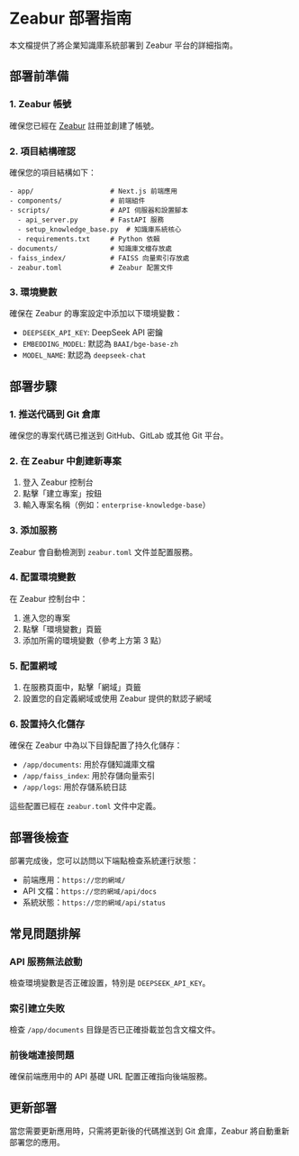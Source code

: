 # Zeabur 部署指南

本文檔提供了將企業知識庫系統部署到 Zeabur 平台的詳細指南。

## 部署前準備

### 1. Zeabur 帳號

確保您已經在 [Zeabur](https://zeabur.com) 註冊並創建了帳號。

### 2. 項目結構確認

確保您的項目結構如下：

```
- app/                   # Next.js 前端應用
- components/            # 前端組件
- scripts/               # API 伺服器和設置腳本
  - api_server.py        # FastAPI 服務
  - setup_knowledge_base.py  # 知識庫系統核心
  - requirements.txt     # Python 依賴
- documents/             # 知識庫文檔存放處
- faiss_index/           # FAISS 向量索引存放處
- zeabur.toml            # Zeabur 配置文件
```

### 3. 環境變數

確保在 Zeabur 的專案設定中添加以下環境變數：

- `DEEPSEEK_API_KEY`: DeepSeek API 密鑰
- `EMBEDDING_MODEL`: 默認為 `BAAI/bge-base-zh`
- `MODEL_NAME`: 默認為 `deepseek-chat`

## 部署步驟

### 1. 推送代碼到 Git 倉庫

確保您的專案代碼已推送到 GitHub、GitLab 或其他 Git 平台。

### 2. 在 Zeabur 中創建新專案

1. 登入 Zeabur 控制台
2. 點擊「建立專案」按鈕
3. 輸入專案名稱（例如：`enterprise-knowledge-base`）

### 3. 添加服務

Zeabur 會自動檢測到 `zeabur.toml` 文件並配置服務。

### 4. 配置環境變數

在 Zeabur 控制台中：

1. 進入您的專案
2. 點擊「環境變數」頁籤
3. 添加所需的環境變數（參考上方第 3 點）

### 5. 配置網域

1. 在服務頁面中，點擊「網域」頁籤
2. 設置您的自定義網域或使用 Zeabur 提供的默認子網域

### 6. 設置持久化儲存

確保在 Zeabur 中為以下目錄配置了持久化儲存：

- `/app/documents`: 用於存儲知識庫文檔
- `/app/faiss_index`: 用於存儲向量索引
- `/app/logs`: 用於存儲系統日誌

這些配置已經在 `zeabur.toml` 文件中定義。

## 部署後檢查

部署完成後，您可以訪問以下端點檢查系統運行狀態：

- 前端應用：`https://您的網域/`
- API 文檔：`https://您的網域/api/docs`
- 系統狀態：`https://您的網域/api/status`

## 常見問題排解

### API 服務無法啟動

檢查環境變數是否正確設置，特別是 `DEEPSEEK_API_KEY`。

### 索引建立失敗

檢查 `/app/documents` 目錄是否已正確掛載並包含文檔文件。

### 前後端連接問題

確保前端應用中的 API 基礎 URL 配置正確指向後端服務。

## 更新部署

當您需要更新應用時，只需將更新後的代碼推送到 Git 倉庫，Zeabur 將自動重新部署您的應用。 